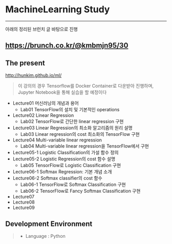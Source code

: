 # MachineLearning Study
---
아래의 정리된 브런치 글 바탕으로 진행

<https://brunch.co.kr/@kmbmjn95/30>
---

## The present
<http://hunkim.github.io/ml/>
> 이 강의의 경우 Tensorflow를 Docker Container로 다운받아 진행하며,
> Jupyter Notebook을 통해 실습을 할 예정이다  

- Lecture01 머신러닝의 개념과 용어  
	- Lab01 TensorFlow의 설치 및 기본적인 operations  
- Lecture02 Linear Regression  
	- Lab02 TensorFlow로 간단한 linear regression 구현  
- Lecture03 Linear Regression의 최소화 알고리즘의 원리 설명   
	- Lab03 Linear regression의 cost 최소화의 TensorFlow 구현  
- Lecture04 Multi-variable linear regression  
	- Lab04 Multi-variable linear regression을 TensorFlow에서 구현  
- Lecture05-1 Logistic Classification의 가설 함수 정의  
- Lecture05-2 Logistic Regression의 cost 함수 설명  
	- Lab05 TensorFlow로 Logistic Classification 구현  
- Lecture06-1 Softmax Regression: 기본 개념 소개  
- Lecture06-2 Softmax classifier의 cost 함수  
	- Lab06-1 TensorFlow로 Softmax Classification 구현
	- Lab06-2 TensorFlow로 Fancy Softmax Classification 구현
- Lecture07  
- Lecture08  
- Lecture09  
  
  
## Development Environment
> - Language : Python
